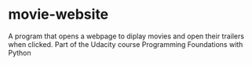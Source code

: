 # movie-website
A program that opens a webpage to diplay movies and open their trailers when clicked. 
Part of the Udacity course Programming Foundations with Python
